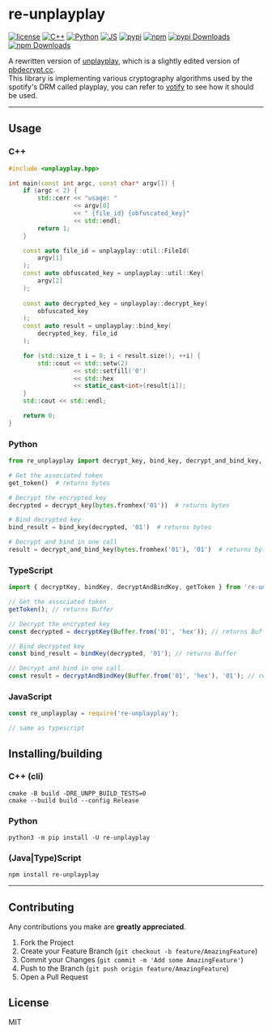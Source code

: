 # re-unplayplay

[![license](https://img.shields.io/github/license/es3n1n/re-unplayplay.svg)](https://github.com/es3n1n/re-unplayplay/blob/naster/LICENSE)
[![C++](https://github.com/es3n1n/re-unplayplay/actions/workflows/cxx.yml/badge.svg)](https://github.com/es3n1n/re-unplayplay/actions/workflows/cxx.yml)
[![Python](https://github.com/es3n1n/re-unplayplay/actions/workflows/python.yml/badge.svg)](https://github.com/es3n1n/re-unplayplay/actions/workflows/python.yml)
[![JS](https://github.com/es3n1n/re-unplayplay/actions/workflows/js.yml/badge.svg)](https://github.com/es3n1n/re-unplayplay/actions/workflows/js.yml)
[![pypi](https://img.shields.io/pypi/v/re-unplayplay.svg)](https://pypi.python.org/pypi/re-unplayplay)
[![npm](https://img.shields.io/npm/v/re-unplayplay)](https://www.npmjs.com/package/re-unplayplay)
[![pypi Downloads](https://static.pepy.tech/badge/re-unplayplay/month)](https://pepy.tech/project/re-unplayplay)
[![npm Downloads](https://img.shields.io/npm/dw/re-unplayplay)](https://www.npmjs.com/package/re-unplayplay)

A rewritten version of [unplayplay](https://git.gay/uhwot/unplayplay), which is a slightly edited version of [pbdecrypt.cc](https://github.com/baltitenger/spsync/blob/master/ppdecrypt.cc). \
This library is implementing various cryptography algorithms used by the spotify's DRM called playplay, 
you can refer to [votify](https://github.com/glomatico/votify) to see how it should be used.

___
## Usage

### C++

```cpp
#include <unplayplay.hpp>

int main(const int argc, const char* argv[]) {
    if (argc < 2) {
        std::cerr << "usage: " 
                  << argv[0] 
                  << " {file_id} {obfuscated_key}" 
                  << std::endl;
        return 1;
    }

    const auto file_id = unplayplay::util::FileId(
        argv[1]
    );
    const auto obfuscated_key = unplayplay::util::Key(
        argv[2]
    );
    
    const auto decrypted_key = unplayplay::decrypt_key(
        obfuscated_key
    );
    const auto result = unplayplay::bind_key(
        decrypted_key, file_id
    );

    for (std::size_t i = 0; i < result.size(); ++i) {
        std::cout << std::setw(2) 
                  << std::setfill('0') 
                  << std::hex 
                  << static_cast<int>(result[i]);
    }
    std::cout << std::endl;

    return 0;
}
```

### Python

```python
from re_unplayplay import decrypt_key, bind_key, decrypt_and_bind_key, get_token

# Get the associated token
get_token()  # returns bytes

# Decrypt the encrypted key
decrypted = decrypt_key(bytes.fromhex('01'))  # returns bytes

# Bind decrypted key
bind_result = bind_key(decrypted, '01')  # returns bytes

# Decrypt and bind in one call
result = decrypt_and_bind_key(bytes.fromhex('01'), '01')  # returns bytes
```

### TypeScript

```typescript
import { decryptKey, bindKey, decryptAndBindKey, getToken } from 're-unplayplay';

// Get the associated token
getToken(); // returns Buffer

// Decrypt the encrypted key
const decrypted = decryptKey(Buffer.from('01', 'hex')); // returns Buffer

// Bind decrypted key
const bind_result = bindKey(decrypted, '01'); // returns Buffer

// Decrypt and bind in one call
const result = decryptAndBindKey(Buffer.from('01', 'hex'), '01'); // returns Buffer
```

### JavaScript

```javascript
const re_unplayplay = require('re-unplayplay');

// same as typescript
```

## Installing/building

### C++ (cli)

```commandline
cmake -B build -DRE_UNPP_BUILD_TESTS=0
cmake --build build --config Release
```

### Python

```commandline
python3 -m pip install -U re-unplayplay
```

### (Java|Type)Script

```commandline
npm install re-unplayplay
```

___
## Contributing

Any contributions you make are **greatly appreciated**.

1. Fork the Project
2. Create your Feature Branch (`git checkout -b feature/AmazingFeature`)
3. Commit your Changes (`git commit -m 'Add some AmazingFeature'`)
4. Push to the Branch (`git push origin feature/AmazingFeature`)
5. Open a Pull Request

## License

MIT
